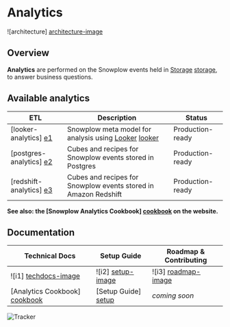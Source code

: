 # Analytics

![architecture] [architecture-image]

## Overview

**Analytics** are performed on the Snowplow events held in [Storage] [storage], to answer business questions.

## Available analytics

| ETL                       | Description                                                     | Status           |
|---------------------------|-----------------------------------------------------------------|------------------|
| [looker-analytics] [e1]   | Snowplow meta model for analysis using [Looker] [looker]        | Production-ready |
| [postgres-analytics] [e2] | Cubes and recipes for Snowplow events stored in Postgres        | Production-ready |
| [redshift-analytics] [e3] | Cubes and recipes for Snowplow events stored in Amazon Redshift | Production-ready |

**See also: the [Snowplow Analytics Cookbook] [cookbook] on the website.**

## Documentation

| Technical Docs              | Setup Guide           | Roadmap & Contributing               |         
|-----------------------------|-----------------------|--------------------------------------|
| ![i1] [techdocs-image]      | ![i2] [setup-image]   | ![i3] [roadmap-image]                |
| [Analytics Cookbook] [cookbook] | [Setup Guide] [setup] | _coming soon_                        |

![Tracker](https://collector.snplow.com/i?&e=pv&page=5%20Analytics%20README&aid=snowplowgithub&p=web&tv=no-js-0.1.0)

[architecture-image]: https://d3i6fms1cm1j0i.cloudfront.net/github-wiki/images/5-analytics.png
[storage]: https://github.com/snowplow/snowplow/tree/master/4-storage
[setup]: https://github.com/snowplow/snowplow/wiki/getting-started-analysing-SnowPlow-data
[cookbook]: http://snowplowanalytics.com/analytics/index.html

[looker]: http://looker.com/

[e1]: ./looker-analytics/
[e2]: ./postgres-analytics/
[e3]: ./redshift-analytics/

[techdocs-image]: https://d3i6fms1cm1j0i.cloudfront.net/github/images/techdocs.png
[setup-image]: https://d3i6fms1cm1j0i.cloudfront.net/github/images/setup.png
[roadmap-image]: https://d3i6fms1cm1j0i.cloudfront.net/github/images/roadmap.png
